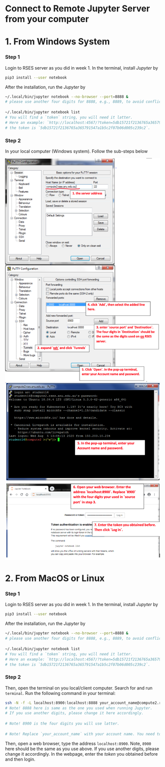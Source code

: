Connect to Remote Jupyter Server from your computer
============

# 1. From Windows System

### Step 1
Login to RSES server as you did in week 1.
In the terminal, install *Jupyter* by
```bash
pip3 install --user notebook 
```
After the installation, run the *Jupyter* by
```bash
~/.local/bin/jupyter notebook --no-browser --port=8888 & 
# please use another four digits for 8888, e.g., 8889, to avoid conflicts between different users.

~/.local/bin/jupyter notebook list
# You will find a `token` string, you will need it latter.
# Here an example: `http://localhost:4567/?token=5db15721f2136765a365791547a1b5c2f07b06d005c239c2 :: /home/seis/sheng`,
# the token is `5db15721f2136765a365791547a1b5c2f07b06d005c239c2`. 
```

### Step 2
In your local computer (Windows system). Follow the sub-steps below

![](ssh-ju-1.png)
![](ssh-ju-02.png)


# 2. From MacOS or Linux

### Step 1
Login to RSES server as you did in week 1.
In the terminal, install *Jupyter* by
```bash
pip3 install --user notebook 
```
After the installation, run the *Jupyter* by
```bash
~/.local/bin/jupyter notebook --no-browser --port=8888 & 
# please use another four digits for 8888, e.g., 8889, to avoid conflicts between different users.

~/.local/bin/jupyter notebook list
# You will find a `token` string, you will need it latter.
# Here an example: `http://localhost:4567/?token=5db15721f2136765a365791547a1b5c2f07b06d005c239c2 :: /home/seis/sheng`,
# the token is `5db15721f2136765a365791547a1b5c2f07b06d005c239c2`. 
```

### Step 2
Then, open the terminal on you local/client computer. Search for and run `terminal`. Run the following command in your terminal:

```bash
ssh -N -f -L localhost:8900:localhost:8888 your_account_name@compute2.rses.anu.edu.au
# Note! 8888 here is same as the one you used when running Jupyter. 
# If you use another digits, please change it here accordingly.

# Note! 8900 is the four digits you will use latter.

# Note! Replace `your_account_name` with your account name. You need to provide your password here.
```

Then, open a web browser, type the address `localhost:8900`. Note, `8900` here should be the same as you use above. If you use another digits, please change it accordingly. In the webpage, enter the *token* you obtained before and then login.





